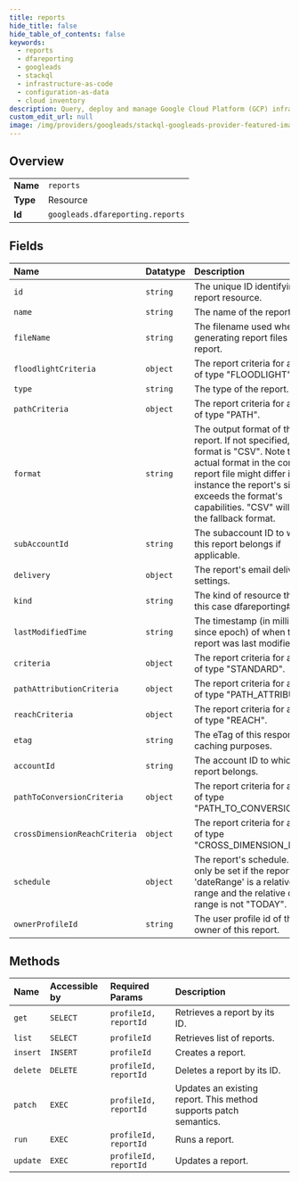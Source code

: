 ```yaml
---
title: reports
hide_title: false
hide_table_of_contents: false
keywords:
  - reports
  - dfareporting
  - googleads    
  - stackql
  - infrastructure-as-code
  - configuration-as-data
  - cloud inventory
description: Query, deploy and manage Google Cloud Platform (GCP) infrastructure and resources using SQL
custom_edit_url: null
image: /img/providers/googleads/stackql-googleads-provider-featured-image.png
---
```

  
    

## Overview
<table><tbody>
<tr><td><b>Name</b></td><td><code>reports</code></td></tr>
<tr><td><b>Type</b></td><td>Resource</td></tr>
<tr><td><b>Id</b></td><td><code>googleads.dfareporting.reports</code></td></tr>
</tbody></table>

## Fields
| Name | Datatype | Description |
|:-----|:---------|:------------|
| `id` | `string` | The unique ID identifying this report resource. |
| `name` | `string` | The name of the report. |
| `fileName` | `string` | The filename used when generating report files for this report. |
| `floodlightCriteria` | `object` | The report criteria for a report of type "FLOODLIGHT". |
| `type` | `string` | The type of the report. |
| `pathCriteria` | `object` | The report criteria for a report of type "PATH". |
| `format` | `string` | The output format of the report. If not specified, default format is "CSV". Note that the actual format in the completed report file might differ if for instance the report's size exceeds the format's capabilities. "CSV" will then be the fallback format. |
| `subAccountId` | `string` | The subaccount ID to which this report belongs if applicable. |
| `delivery` | `object` | The report's email delivery settings. |
| `kind` | `string` | The kind of resource this is, in this case dfareporting#report. |
| `lastModifiedTime` | `string` | The timestamp (in milliseconds since epoch) of when this report was last modified. |
| `criteria` | `object` | The report criteria for a report of type "STANDARD". |
| `pathAttributionCriteria` | `object` | The report criteria for a report of type "PATH_ATTRIBUTION". |
| `reachCriteria` | `object` | The report criteria for a report of type "REACH". |
| `etag` | `string` | The eTag of this response for caching purposes. |
| `accountId` | `string` | The account ID to which this report belongs. |
| `pathToConversionCriteria` | `object` | The report criteria for a report of type "PATH_TO_CONVERSION". |
| `crossDimensionReachCriteria` | `object` | The report criteria for a report of type "CROSS_DIMENSION_REACH". |
| `schedule` | `object` | The report's schedule. Can only be set if the report's 'dateRange' is a relative date range and the relative date range is not "TODAY". |
| `ownerProfileId` | `string` | The user profile id of the owner of this report. |
## Methods
| Name | Accessible by | Required Params | Description |
|:-----|:--------------|:----------------|:------------|
| `get` | `SELECT` | `profileId, reportId` | Retrieves a report by its ID. |
| `list` | `SELECT` | `profileId` | Retrieves list of reports. |
| `insert` | `INSERT` | `profileId` | Creates a report. |
| `delete` | `DELETE` | `profileId, reportId` | Deletes a report by its ID. |
| `patch` | `EXEC` | `profileId, reportId` | Updates an existing report. This method supports patch semantics. |
| `run` | `EXEC` | `profileId, reportId` | Runs a report. |
| `update` | `EXEC` | `profileId, reportId` | Updates a report. |
